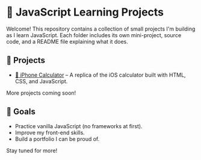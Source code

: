 # 🌟 JavaScript Learning Projects

Welcome! This repository contains a collection of small projects I'm building as I learn JavaScript. Each folder includes its own mini-project, source code, and a README file explaining what it does.

## 📁 Projects

- [📱 iPhone Calculator](./Calculator) – A replica of the iOS calculator built with HTML, CSS, and JavaScript.

More projects coming soon!

## 🎯 Goals

- Practice vanilla JavaScript (no frameworks at first).
- Improve my front-end skills.
- Build a portfolio I can be proud of.

Stay tuned for more!
